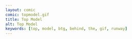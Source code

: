 ```yaml
---
layout: comic
comic: topmodel.gif
title: Top Model
alt: Top Model
keywords: [top, model, btg, behind, the, gif, runway]
---
```


